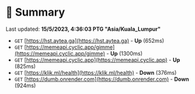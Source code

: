 # 📖 Summary
Last updated: **15/5/2023, 4:36:03 PTG "Asia/Kuala_Lumpur"**

- `GET` [https://hst.aytea.ga](https://hst.aytea.ga) - **Up** (652ms)
- `GET` [https://memeapi.cyclic.app/gimme](https://memeapi.cyclic.app/gimme) - **Up** (1300ms)
- `GET` [https://memeapi.cyclic.app](https://memeapi.cyclic.app) - **Up** (825ms)
- `GET` [https://klik.ml/health](https://klik.ml/health) - **Down** (376ms)
- `GET` [https://dumb.onrender.com](https://dumb.onrender.com) - **Down** (924ms)
